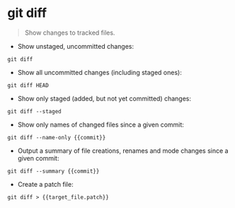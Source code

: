 # git diff

> Show changes to tracked files.

- Show unstaged, uncommitted changes:

`git diff`

- Show all uncommitted changes (including staged ones):

`git diff HEAD`

- Show only staged (added, but not yet committed) changes:

`git diff --staged`

- Show only names of changed files since a given commit:

`git diff --name-only {{commit}}`

- Output a summary of file creations, renames and mode changes since a given commit:

`git diff --summary {{commit}}`

- Create a patch file:

`git diff > {{target_file.patch}}`
